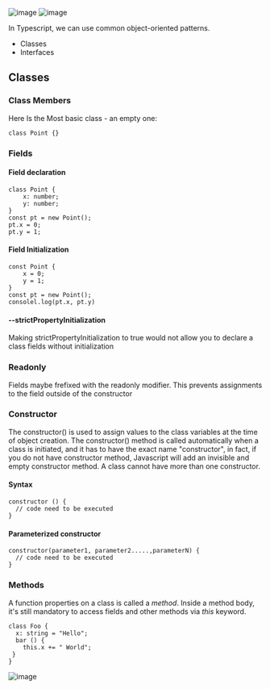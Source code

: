 ![image](https://user-images.githubusercontent.com/56764144/193456198-751083a0-2361-47eb-918d-d5d0e0cf195b.png)
![image](https://user-images.githubusercontent.com/56764144/193638218-1e7caafd-54be-4b29-aec7-459ec1cf208f.png)

In Typescript, we can use common object-oriented patterns.
- Classes
- Interfaces
## Classes
### Class Members
  Here Is the Most basic class - an empty one: 
```
class Point {}
```
### Fields
#### Field declaration
```
class Point {
    x: number;
    y: number;
}
const pt = new Point();
pt.x = 0;
pt.y = 1;
```
#### Field Initialization
```
const Point {
    x = 0;
    y = 1;
}
const pt = new Point();
consolel.log(pt.x, pt.y)
```
#### --strictPropertyInitialization
Making strictPropertyInitialization to true would not allow you to declare a class fields without initialization

### Readonly
Fields maybe frefixed with the readonly modifier. This prevents assignments to the field outside of the constructor

### Constructor
The constructor() is used to assign values to the class variables at the time of object creation.
The constructor() method is called automatically when a class is initiated, and it has to have the exact name "constructor", in fact, if you do not have constructor method, Javascript will add an invisible and empty constructor method.
A class cannot have more than one constructor. 

#### Syntax 
```
constructor () {
  // code need to be executed
}
```
#### Parameterized constructor
```
constructor(parameter1, parameter2.....,parameterN) {
  // code need to be executed
}
```
### Methods 
A function properties on a class is called a _method_. Inside a method body, it's still mandatory to access fields and other methods via _this_ keyword.
```
class Foo {
  x: string = "Hello";
  bar () {
    this.x += " World";
 }
}
```

![image](https://user-images.githubusercontent.com/56764144/193638021-f43ffe5c-9d09-4e8f-a667-ca72470774fe.png)

